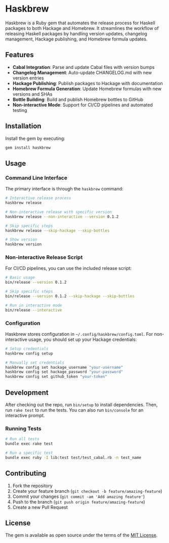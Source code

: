 # Haskbrew

Haskbrew is a Ruby gem that automates the release process for Haskell packages to both Hackage and Homebrew. It streamlines the workflow of releasing Haskell packages by handling version updates, changelog management, Hackage publishing, and Homebrew formula updates.

## Features

- **Cabal Integration**: Parse and update Cabal files with version bumps
- **Changelog Management**: Auto-update CHANGELOG.md with new version entries
- **Hackage Publishing**: Publish packages to Hackage with documentation
- **Homebrew Formula Generation**: Update Homebrew formulas with new versions and SHAs
- **Bottle Building**: Build and publish Homebrew bottles to GitHub
- **Non-interactive Mode**: Support for CI/CD pipelines and automated testing

## Installation

Install the gem by executing:

```bash
gem install haskbrew
```

## Usage

### Command Line Interface

The primary interface is through the `haskbrew` command:

```bash
# Interactive release process
haskbrew release

# Non-interactive release with specific version
haskbrew release --non-interactive --version 0.1.2

# Skip specific steps
haskbrew release --skip-hackage --skip-bottles

# Show version
haskbrew version
```

### Non-interactive Release Script

For CI/CD pipelines, you can use the included release script:

```bash
# Basic usage
bin/release --version 0.1.2

# Skip specific steps
bin/release --version 0.1.2 --skip-hackage --skip-bottles

# Run in interactive mode
bin/release --interactive
```

### Configuration

Haskbrew stores configuration in `~/.config/haskbrew/config.toml`. For non-interactive usage, you should set up your Hackage credentials:

```bash
# Setup credentials
haskbrew config setup

# Manually set credentials
haskbrew config set hackage_username "your-username"
haskbrew config set hackage_password "your-password"
haskbrew config set github_token "your-token"
```

## Development

After checking out the repo, run `bin/setup` to install dependencies. Then, run `rake test` to run the tests. You can also run `bin/console` for an interactive prompt.

### Running Tests

```bash
# Run all tests
bundle exec rake test

# Run a specific test
bundle exec ruby -I lib:test test/test_cabal.rb -n test_name
```

## Contributing

1. Fork the repository
2. Create your feature branch (`git checkout -b feature/amazing-feature`)
3. Commit your changes (`git commit -am 'Add amazing feature'`)
4. Push to the branch (`git push origin feature/amazing-feature`)
5. Create a new Pull Request

## License

The gem is available as open source under the terms of the [MIT License](https://opensource.org/licenses/MIT).